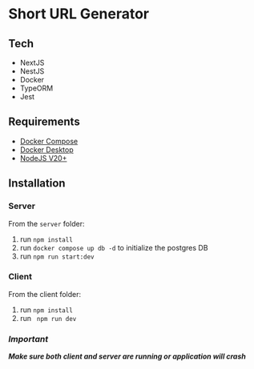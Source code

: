 # Short URL Generator

## Tech
- NextJS
- NestJS
- Docker
- TypeORM
- Jest

## Requirements
* [Docker Compose](https://docs.docker.com/compose/)
* [Docker Desktop](https://www.docker.com/products/docker-desktop/)
* [NodeJS V20+](https://nodejs.org/en) 

## Installation

### Server
From the `server` folder:
1. run `npm install`
2. run `docker compose up db -d` to initialize the postgres DB
3. run `npm run start:dev`

### Client
From the client folder:
1. run `npm install`
2. run ` npm run dev`


### ***Important***
***Make sure both client and server are running or application will crash***
